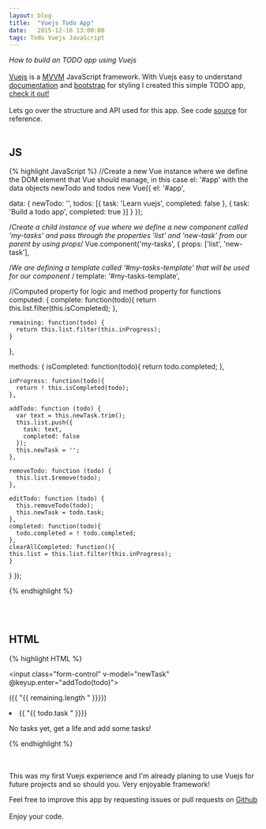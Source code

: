 ```yaml
---
layout: blog
title:  "Vuejs Todo App"
date:   2015-12-16 13:00:00
tags: Todo Vuejs JavaScript
---
```


<i>How to build an TODO app using Vuejs</i>
<br/>
<br/>
<a href="http://vuejs.org" target="_new">Vuejs</a> is a <a href="https://en.wikipedia.org/wiki/Model%E2%80%93view%E2%80%93viewmodel" target="_new">MVVM</a> JavaScript framework. With Vuejs easy to understand <a href="http://vuejs.org/guide/" target="_new">documentation</a> and <a href="http://getbootstrap.com/">bootstrap</a> for styling I created this simple TODO app, <a href="http://osterbergmarcus.github.io/todo/" target="_new">check it out!</a>
<br/>
<br/>
Lets go over the structure and API used for this app. See code <a href="https://github.com/osterbergmarcus/vuejs-todo-app">source</a> for reference.
<br/>
<br/>
<h2><strong>JS</strong></h2>
{% highlight JavaScript %}
//Create a new Vue instance where we define the DOM element that Vue should manage, in this case el: '#app' with the data objects newTodo and todos
new Vue({
  el: '#app',

  data: {
    newTodo: '',
    todos: [{
      task: 'Learn vuejs',
      completed: false
    }, {
      task: 'Build a todo app',
      completed: true
    }]
  }
});

/*Create a child instance of vue where we define a new component called 'my-tasks' and pass through the properties 'list' 
and 'new-task' from our parent by using props*/
Vue.component('my-tasks', {
  props: ['list', 'new-task'],

/*We are defining a template called '#my-tasks-template' that 
will be used for our component <my-tasks>*/
  template: '#my-tasks-template',

//Computed property for logic and method property for functions
  computed: {
    complete: function(todo){
      return this.list.filter(this.isCompleted);
    },

    remaining: function(todo) {
      return this.list.filter(this.inProgress);
    }
  },

  methods: {
    isCompleted: function(todo){
      return todo.completed;
    },

    inProgress: function(todo){
      return ! this.isCompleted(todo);
    },

    addTodo: function (todo) {
      var text = this.newTask.trim();
      this.list.push({
        task: text,
        completed: false
      });
      this.newTask = '';
    },

    removeTodo: function (todo) {
      this.list.$remove(todo);
    },

    editTodo: function (todo) {
      this.removeTodo(todo);
      this.newTask = todo.task;
    },
    completed: function(todo){
      todo.completed = ! todo.completed;
    },
    clearAllCompleted: function(){
    this.list = this.list.filter(this.inProgress);
    }
  }
});

{% endhighlight %}

<br/>
<br/>
<h2><strong>HTML</strong></h2>
{% highlight HTML %}
<!--We will have to set an attribute on our component to bind 
list to todos and newTask to newTodo-->
<my-tasks :list="todos" :new-task="newTodo">

<!--Use v-model for data binding, here we are binding an element to our data object newTask and an onkeyup event to invoke our method 'addTodo'-->
<input class="form-control" v-model="newTask" @keyup.enter="addTodo(todo)">
<!--NOTE: when we are refering newTask to new-task we are using 
camelCase for newTask and kebab-case for our 
html attribute new-task.-->

<!--Render our computed method remaining using v-show and output the length of remaining todos using double mustache tags-->
<span v-show="remaining">({{ "{{ remaining.length " }}}})</span>

<!--Using rendering condition v-for. Every item inside remaining in this case we refer to items as "todo", output the todo.task-->
<li class="list-group-item list-group-item-info" v-for="todo in remaining">
  <span>{{ "{{ todo.task " }}}}</span> <!--Again inside double 
  mustache tag-->

<!--Set v-else on element for conditional rendering-->
 <p v-else>No tasks yet, get a life and add some tasks!</p>

<!--Use v-if directive to render number of completed todos if any todo are completed-->
 <div v-if="complete.length">

{% endhighlight %}

<br/>
<br/>
This was my first Vuejs experience and I'm already planing to use Vuejs for future projects and so should you. Very enjoyable framework!

Feel free to improve this app by requesting issues or pull requests on <a href="https://github.com/osterbergmarcus/vuejs-todo-app" target="_new">Github</a>
<br/>
<br/>
Enjoy your code.
